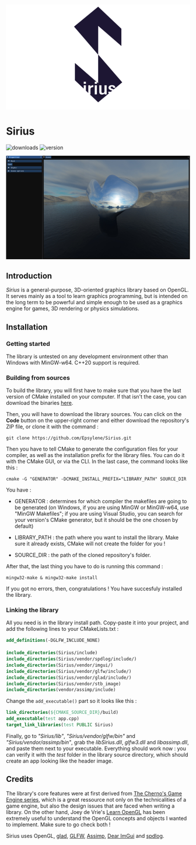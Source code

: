 ![Sirius logo](imgs/Sirius.png)

# Sirius

![downloads](https://img.shields.io/github/downloads/epsylene/Sirius/total?style=flat-square)
![version](https://img.shields.io/github/v/release/epsylene/Sirius?color=blue&label=version&style=flat-square)

![A window containing several panels with options and a scene containing objects.](imgs/app.png "Sirius app window")

## Introduction

*Sirius* is a general-purpose, 
3D-oriented graphics library based 
on OpenGL. It serves mainly as a 
tool to learn graphics programming, 
but is intended on the long term to
be powerful and simple enough to be
used as a graphics engine for games,
3D rendering or physics simulations.

## Installation
### Getting started

The library is untested on any development
environment other than Windows with MinGW-w64. C++20
support is required.

### Building from sources

To build the library, you will first have
to make sure that you have the last version
of CMake installed on your computer. If
that isn't the case, you can download the 
binaries [here](https://cmake.org/download/).

Then, you will have to download the library
sources. You can click on the **Code** button
on the upper-right corner and either download
the repository's ZIP file, or clone
it with the command :

```shell
git clone https://github.com/Epsylene/Sirius.git
```

Then you have to tell CMake to generate
the configuration files for your compiler,
as well as the installation prefix for the
library files. You can do it with the CMake
GUI, or via the CLI. In the last case, the
command looks like this :

```shell
cmake -G "GENERATOR" -DCMAKE_INSTALL_PREFIX="LIBRARY_PATH" SOURCE_DIR
```

You have :
* GENERATOR : determines for which
  compiler the makefiles are going to be 
  generated (on Windows, if you are using
  MinGW or MinGW-w64, use "MinGW Makefiles";
  if you are using Visual Studio, you can search for 
  your version's CMake generator, but it should be the
  one chosen by default)
  
* LIBRARY_PATH : the path where you want
  to install the library. Make sure it 
  already exists, CMake will not create
  the folder for you !
  
* SOURCE_DIR : the path of the cloned
  repository's folder.
  
After that, the last thing you have to 
do is running this command :

```shell
mingw32-make & mingw32-make install
```

If you got no errors, then, congratulations ! You have succesfuly 
installed the library.

### Linking the library

All you need is in the library install path.
Copy-paste it into your project, and add the
following lines to your CMakeLists.txt :

```cmake
add_definitions(-DGLFW_INCLUDE_NONE)

include_directories(Sirius/include)
include_directories(Sirius/vendor/spdlog/include/)
include_directories(Sirius/vendor/imgui/)
include_directories(Sirius/vendor/glfw/include/)
include_directories(Sirius/vendor/glad/include/)
include_directories(Sirius/vendor/stb_image)
include_directories(vendor/assimp/include)
```

Change the `add_executable()` part so
it looks like this :

```cmake
link_directories(${CMAKE_SOURCE_DIR}/build)
add_executable(test app.cpp)
target_link_libraries(test PUBLIC Sirius)
```

Finally, go to *"Sirius/lib"*, *"Sirius/vendor/glfw/bin"* and *"Sirius/vendor/assimp/bin"*, grab
the *libSirius.dll*, *glfw3.dll* and *libassimp.dll*, and paste them next to
your executable. Everything should work now : you can verify
it with the *test* folder in the library source directory, which
should create an app looking like the header image.

## Credits

The library's core features were at first
derived from [The Cherno's
Game Engine series](https://www.youtube.com/playlist?list=PLlrATfBNZ98dC-V-N3m0Go4deliWHPFwT),
which is a great ressource not only on
the technicalities of a game engine,
but also the design issues that are faced
when writing a library. On the other hand, 
Joey de Vrie's [Learn OpenGL](https://learnopengl.com/) 
has been extremely useful to understand the OpenGL concepts
and objects I wanted to implement. Make sure to go check both !

Sirius uses OpenGL, [glad](https://glad.dav1d.de/), [GLFW](https://www.glfw.org/),
[Assimp](https://www.assimp.org/), [Dear ImGui](https://github.com/ocornut/imgui) 
and [spdlog](https://github.com/gabime/spdlog).
